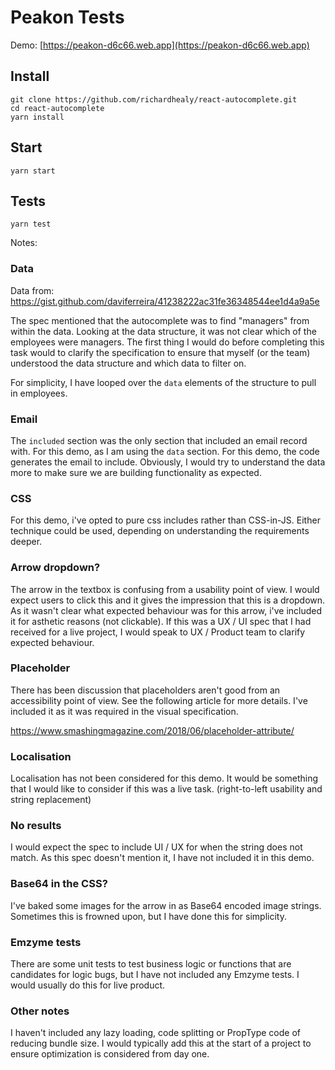 # Peakon Tests

Demo: [https://peakon-d6c66.web.app](https://peakon-d6c66.web.app)

## Install

```
git clone https://github.com/richardhealy/react-autocomplete.git
cd react-autocomplete
yarn install
```

## Start

```
yarn start
```

## Tests

```
yarn test
```

Notes:

### Data

Data from: https://gist.github.com/daviferreira/41238222ac31fe36348544ee1d4a9a5e

The spec mentioned that the autocomplete was to find "managers" from within the data.
Looking at the data structure, it was not clear which of the employees were managers.
The first thing I would do before completing this task would to clarify the specification
to ensure that myself (or the team) understood the data structure and which data to 
filter on. 

For simplicity, I have looped over the `data` elements of the structure to pull in 
employees.

### Email

The `included` section was the only section that included an email record with. For 
this demo, as I am using the `data` section. For this demo, the code generates the 
email to include. Obviously, I would try to understand the data more to make sure
we are building functionality as expected.

### CSS

For this demo, i've opted to pure css includes rather than CSS-in-JS. Either 
technique could be used, depending on understanding the requirements deeper.


### Arrow dropdown?

The arrow in the textbox is confusing from a usability point of view. I would expect 
users to click this and it gives the impression that this is a dropdown. As it wasn't 
clear what expected behaviour was for this arrow, i've included it for asthetic
reasons (not clickable). If this was a UX / UI spec that I had received for a live
project, I would speak to UX / Product team to clarify expected behaviour.


### Placeholder

There has been discussion that placeholders aren't good from an accessibility point of 
view. See the following article for more details. I've included it as it was required
in the visual specification.

https://www.smashingmagazine.com/2018/06/placeholder-attribute/

### Localisation

Localisation has not been considered for this demo. It would be something that I would
like to consider if this was a live task. (right-to-left usability and string replacement)


### No results

I would expect the spec to include UI / UX for when the string does not match. As this 
spec doesn't mention it, I have not included it in this demo.


### Base64 in the CSS?

I've baked some images for the arrow in as Base64 encoded image strings. Sometimes this 
is frowned upon, but I have done this for simplicity.


### Emzyme tests

There are some unit tests to test business logic or functions that are candidates for 
logic bugs, but I have not included any Emzyme tests. I would usually do this for 
live product.

### Other notes

I haven't included any lazy loading, code splitting or PropType code of reducing 
bundle size. I would typically add this at the start of a project to ensure 
optimization is considered from day one.


